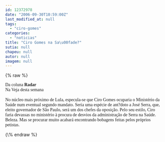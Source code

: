 ```yaml
---
id: 12372978
date: "2006-09-30T10:59:00Z"
last_modified_at: null
tags:
  - "ciro-gomes"
categories:
  - "noticias"
title: "Ciro Gomes na Sa\u00fade?"
sutia: null
chapeu: null
autor: null
imagem: null
---
```

{\% raw %}
<p><FONT face=Verdana>Da coluna <STRONG>Radar</STRONG><BR>Na Veja desta semana<BR><BR>No núcleo mais próximo de Lula, especula-se que Ciro Gomes ocuparia o Ministério da Saúde num eventual segundo mandato. Seria uma espécie de ant?doto a José Serra, que, eleito governador de São Paulo, será um dos chefes da oposição. Pelo seu estilo, Ciro faria devassas no ministério à procura de desvios da administração de Serra na Saúde. Beleza. Mas se procurar muito acabará encontrando bobagens feitas pelos próprios petistas.</FONT> </p>
{\% endraw %}